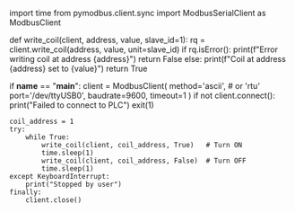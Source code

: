 import time
from pymodbus.client.sync import ModbusSerialClient as ModbusClient

def write_coil(client, address, value, slave_id=1):
    rq = client.write_coil(address, value, unit=slave_id)
    if rq.isError():
        print(f"Error writing coil at address {address}")
        return False
    else:
        print(f"Coil at address {address} set to {value}")
        return True

if __name__ == "__main__":
    client = ModbusClient(
        method='ascii',        # or 'rtu'
        port='/dev/ttyUSB0',
        baudrate=9600,
        timeout=1
    )
    if not client.connect():
        print("Failed to connect to PLC")
        exit(1)

    coil_address = 1
    try:
        while True:
            write_coil(client, coil_address, True)   # Turn ON
            time.sleep(1)
            write_coil(client, coil_address, False)  # Turn OFF
            time.sleep(1)
    except KeyboardInterrupt:
        print("Stopped by user")
    finally:
        client.close()
